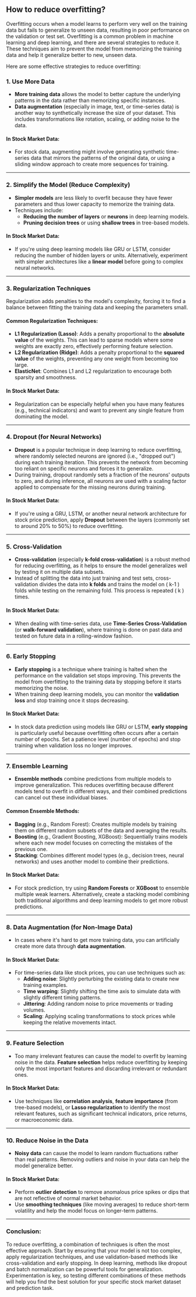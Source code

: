 ## How to reduce overfitting?

Overfitting occurs when a model learns to perform very well on the training data but fails to generalize to unseen data, resulting in poor performance on the validation or test set. Overfitting is a common problem in machine learning and deep learning, and there are several strategies to reduce it. These techniques aim to prevent the model from memorizing the training data and help it generalize better to new, unseen data.

Here are some effective strategies to reduce overfitting:

### 1. **Use More Data**
   - **More training data** allows the model to better capture the underlying patterns in the data rather than memorizing specific instances.
   - **Data augmentation** (especially in image, text, or time-series data) is another way to synthetically increase the size of your dataset. This includes transformations like rotation, scaling, or adding noise to the data.

   #### In Stock Market Data:
   - For stock data, augmenting might involve generating synthetic time-series data that mirrors the patterns of the original data, or using a sliding window approach to create more sequences for training.

---

### 2. **Simplify the Model (Reduce Complexity)**
   - **Simpler models** are less likely to overfit because they have fewer parameters and thus lower capacity to memorize the training data.
   - Techniques include:
     - **Reducing the number of layers** or **neurons** in deep learning models.
     - **Pruning decision trees** or using **shallow trees** in tree-based models.

   #### In Stock Market Data:
   - If you're using deep learning models like GRU or LSTM, consider reducing the number of hidden layers or units. Alternatively, experiment with simpler architectures like a **linear model** before going to complex neural networks.

---

### 3. **Regularization Techniques**
   Regularization adds penalties to the model's complexity, forcing it to find a balance between fitting the training data and keeping the parameters small.

   #### Common Regularization Techniques:
   - **L1 Regularization (Lasso)**: Adds a penalty proportional to the **absolute value** of the weights. This can lead to sparse models where some weights are exactly zero, effectively performing feature selection.
   - **L2 Regularization (Ridge)**: Adds a penalty proportional to the **squared value** of the weights, preventing any one weight from becoming too large.
   - **ElasticNet**: Combines L1 and L2 regularization to encourage both sparsity and smoothness.
   
   #### In Stock Market Data:
   - Regularization can be especially helpful when you have many features (e.g., technical indicators) and want to prevent any single feature from dominating the model.

---

### 4. **Dropout (for Neural Networks)**
   - **Dropout** is a popular technique in deep learning to reduce overfitting, where randomly selected neurons are ignored (i.e., "dropped out") during each training iteration. This prevents the network from becoming too reliant on specific neurons and forces it to generalize.
   - During training, dropout randomly sets a fraction of the neurons' outputs to zero, and during inference, all neurons are used with a scaling factor applied to compensate for the missing neurons during training.

   #### In Stock Market Data:
   - If you're using a GRU, LSTM, or another neural network architecture for stock price prediction, apply **Dropout** between the layers (commonly set to around 20% to 50%) to reduce overfitting.

---

### 5. **Cross-Validation**
   - **Cross-validation** (especially **k-fold cross-validation**) is a robust method for reducing overfitting, as it helps to ensure the model generalizes well by testing it on multiple data subsets.
   - Instead of splitting the data into just training and test sets, cross-validation divides the data into **k folds** and trains the model on \( k-1 \) folds while testing on the remaining fold. This process is repeated \( k \) times.

   #### In Stock Market Data:
   - When dealing with time-series data, use **Time-Series Cross-Validation** (or **walk-forward validation**), where training is done on past data and tested on future data in a rolling-window fashion.

---

### 6. **Early Stopping**
   - **Early stopping** is a technique where training is halted when the performance on the validation set stops improving. This prevents the model from overfitting to the training data by stopping before it starts memorizing the noise.
   - When training deep learning models, you can monitor the **validation loss** and stop training once it stops decreasing.

   #### In Stock Market Data:
   - In stock data prediction using models like GRU or LSTM, **early stopping** is particularly useful because overfitting often occurs after a certain number of epochs. Set a patience level (number of epochs) and stop training when validation loss no longer improves.

---

### 7. **Ensemble Learning**
   - **Ensemble methods** combine predictions from multiple models to improve generalization. This reduces overfitting because different models tend to overfit in different ways, and their combined predictions can cancel out these individual biases.
   
   #### Common Ensemble Methods:
   - **Bagging** (e.g., Random Forest): Creates multiple models by training them on different random subsets of the data and averaging the results.
   - **Boosting** (e.g., Gradient Boosting, XGBoost): Sequentially trains models where each new model focuses on correcting the mistakes of the previous one.
   - **Stacking**: Combines different model types (e.g., decision trees, neural networks) and uses another model to combine their predictions.

   #### In Stock Market Data:
   - For stock prediction, try using **Random Forests** or **XGBoost** to ensemble multiple weak learners. Alternatively, create a stacking model combining both traditional algorithms and deep learning models to get more robust predictions.

---

### 8. **Data Augmentation (for Non-Image Data)**
   - In cases where it's hard to get more training data, you can artificially create more data through **data augmentation**.
   
   #### In Stock Market Data:
   - For time-series data like stock prices, you can use techniques such as:
     - **Adding noise**: Slightly perturbing the existing data to create new training examples.
     - **Time warping**: Slightly shifting the time axis to simulate data with slightly different timing patterns.
     - **Jittering**: Adding random noise to price movements or trading volumes.
     - **Scaling**: Applying scaling transformations to stock prices while keeping the relative movements intact.

---

### 9. **Feature Selection**
   - Too many irrelevant features can cause the model to overfit by learning noise in the data. **Feature selection** helps reduce overfitting by keeping only the most important features and discarding irrelevant or redundant ones.
   
   #### In Stock Market Data:
   - Use techniques like **correlation analysis**, **feature importance** (from tree-based models), or **Lasso regularization** to identify the most relevant features, such as significant technical indicators, price returns, or macroeconomic data.

---

### 10. **Reduce Noise in the Data**
   - **Noisy data** can cause the model to learn random fluctuations rather than real patterns. Removing outliers and noise in your data can help the model generalize better.
   
   #### In Stock Market Data:
   - Perform **outlier detection** to remove anomalous price spikes or dips that are not reflective of normal market behavior.
   - Use **smoothing techniques** (like moving averages) to reduce short-term volatility and help the model focus on longer-term patterns.

---

### Conclusion:
To reduce overfitting, a combination of techniques is often the most effective approach. Start by ensuring that your model is not too complex, apply regularization techniques, and use validation-based methods like cross-validation and early stopping. In deep learning, methods like dropout and batch normalization can be powerful tools for generalization. Experimentation is key, so testing different combinations of these methods will help you find the best solution for your specific stock market dataset and prediction task.